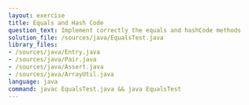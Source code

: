 ```yaml
---
layout: exercise
title: Equals and Hash Code
question_text: Implement correctly the equals and hashCode methods
solution_file: /sources/java/EqualsTest.java
library_files:
- /sources/java/Entry.java
- /sources/java/Pair.java
- /sources/java/Assert.java
- /sources/java/ArrayUtil.java
language: java
command: javac EqualsTest.java && java EqualsTest
---
```

